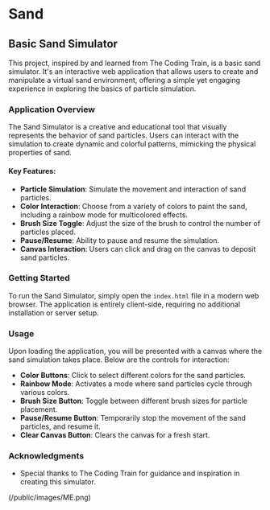 # Sand

## Basic Sand Simulator

This project, inspired by and learned from The Coding Train, is a basic sand simulator. It's an interactive web application that allows users to create and manipulate a virtual sand environment, offering a simple yet engaging experience in exploring the basics of particle simulation.

### Application Overview

The Sand Simulator is a creative and educational tool that visually represents the behavior of sand particles. Users can interact with the simulation to create dynamic and colorful patterns, mimicking the physical properties of sand.

#### Key Features:

- **Particle Simulation**: Simulate the movement and interaction of sand particles.
- **Color Interaction**: Choose from a variety of colors to paint the sand, including a rainbow mode for multicolored effects.
- **Brush Size Toggle**: Adjust the size of the brush to control the number of particles placed.
- **Pause/Resume**: Ability to pause and resume the simulation.
- **Canvas Interaction**: Users can click and drag on the canvas to deposit sand particles.

### Getting Started

To run the Sand Simulator, simply open the `index.html` file in a modern web browser. The application is entirely client-side, requiring no additional installation or server setup.

### Usage

Upon loading the application, you will be presented with a canvas where the sand simulation takes place. Below are the controls for interaction:

- **Color Buttons**: Click to select different colors for the sand particles.
- **Rainbow Mode**: Activates a mode where sand particles cycle through various colors.
- **Brush Size Button**: Toggle between different brush sizes for particle placement.
- **Pause/Resume Button**: Temporarily stop the movement of the sand particles, and resume it.
- **Clear Canvas Button**: Clears the canvas for a fresh start.

### Acknowledgments

- Special thanks to The Coding Train for guidance and inspiration in creating this simulator.

(/public/images/ME.png)
